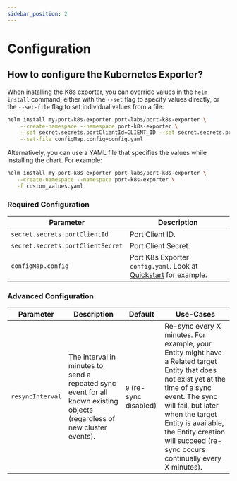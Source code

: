 ```yaml
---
sidebar_position: 2
---
```


# Configuration

## How to configure the Kubernetes Exporter?

When installing the K8s exporter, you can override values in the `helm install` command, either with the `--set` flag to specify values directly, or the `--set-file` flag to set individual values from a file:

```bash showLineNumbers
helm install my-port-k8s-exporter port-labs/port-k8s-exporter \
    --create-namespace --namespace port-k8s-exporter \
    --set secret.secrets.portClientId=CLIENT_ID --set secret.secrets.portClientSecret=CLIENT_SECRET \
    --set-file configMap.config=config.yaml
```

Alternatively, you can use a YAML file that specifies the values while installing the chart. For example:

```bash showLineNumbers
helm install my-port-k8s-exporter port-labs/port-k8s-exporter \
   --create-namespace --namespace port-k8s-exporter \
   -f custom_values.yaml
```

### Required Configuration

| Parameter                         | Description                                                                      |
| --------------------------------- | -------------------------------------------------------------------------------- |
| `secret.secrets.portClientId`     | Port Client ID.                                                                  |
| `secret.secrets.portClientSecret` | Port Client Secret.                                                              |
| `configMap.config`                | Port K8s Exporter `config.yaml`. Look at [Quickstart](./quickstart) for example. |

### Advanced Configuration

| Parameter        | Description                                                                                                           | Default                | Use-Cases                                                                                                                                                                                                                                                                                    |
| ---------------- | --------------------------------------------------------------------------------------------------------------------- | ---------------------- | -------------------------------------------------------------------------------------------------------------------------------------------------------------------------------------------------------------------------------------------------------------------------------------------- |
| `resyncInterval` | The interval in minutes to send a repeated sync event for all known existing objects (regardless of new cluster events). | `0` (re-sync disabled) | Re-sync every X minutes. For example, your Entity might have a Related target Entity that does not exist yet at the time of a sync event. The sync will fail, but later when the target Entity is available, the Entity creation will succeed (re-sync occurs continually every X minutes). |
